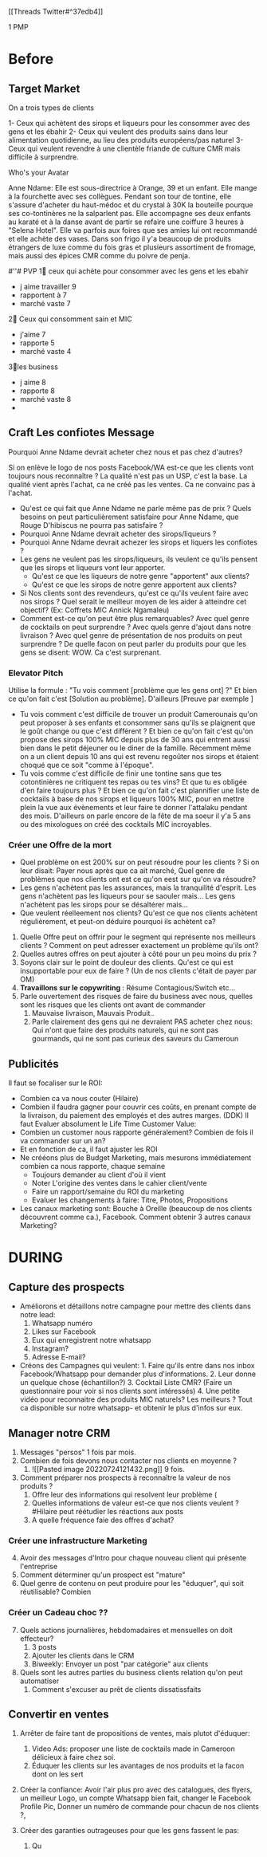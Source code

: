 [[Threads Twitter#^37edb4]]

1 PMP
# Before
## Target Market

On a trois types de clients

1- Ceux qui achètent des sirops et liqueurs pour les consommer avec des gens et les ébahir
2- Ceux qui veulent des produits sains dans leur alimentation quotidienne, au lieu des produits européens/pas naturel
3- Ceux qui veulent revendre à une clientèle friande de culture CMR mais difficile à surprendre.

Who's your Avatar

Anne Ndame: 
Elle est sous-directrice à Orange, 39 et un enfant. Elle mange à la fourchette avec ses collègues. Pendant son tour de tontine, elle s'assure d'acheter du haut-médoc et du crystal à 30K la bouteille pourque ses co-tontinères ne la salparlent pas. 
Elle accompagne ses deux enfants au karaté et à la danse avant de partir se refaire une coiffure 3 heures à "Selena Hotel". 
Elle va parfois aux foires que ses amies lui ont recommandé et elle achète des vases. 
Dans son frigo il y'a beaucoup de produits étrangers de luxe comme du fois gras et plusieurs assortiment de fromage, mais aussi des épices CMR comme du poivre de penja.

#''# PVP
1⃣ ceux qui achète pour consommer avec les gens et les ebahir
- j aime travailler 9
- rapportent à 7
- marché vaste  7

2⃣ Ceux qui consomment sain et MIC
- j'aime 7
- rapporte 5
- marché vaste 4

3⃣les business
- j aime 8
- rapporte 8
- marché vaste 8
- 
## Craft Les confiotes Message
Pourquoi Anne Ndame devrait acheter chez nous et pas chez d'autres? 

Si on enlève le logo de nos posts Facebook/WA est-ce que les clients vont toujours nous reconnaître ? 
La qualité n'est pas un USP, c'est la base. La qualité vient après l'achat, ca ne créé pas les ventes. Ca ne convainc pas à l'achat. 
- Qu'est ce qui fait que Anne Ndame ne parle même pas de prix ? Quels besoins on peut particulièrement satisfaire pour Anne Ndame, que Rouge D'hibiscus ne pourra pas satisfaire ? 
- Pourquoi Anne Ndame devrait acheter des sirops/liqueurs ? 
- Pourquoi Anne Ndame devrait achezer les sirops et liquers les confiotes ?
- Les gens ne veulent pas les sirops/liqueurs, ils veulent ce qu'ils pensent que les sirops et liqueurs vont leur apporter. 
	- Qu'est ce que les liqueurs de notre genre "apportent" aux clients?
	- Qu'est ce que les sirops de notre genre apportent aux clients?
- Si Nos clients sont des revendeurs, qu'est ce qu'ils veulent faire avec nos sirops ? Quel serait le meilleur moyen de les aider à atteindre cet objectif? (Ex: Coffrets MIC Annick Ngamaleu)
- Comment est-ce qu'on peut être plus remarquables? Avec quel genre de cocktails on peut surprendre ? Avec quels genre d'ajout dans notre livraison ? Avec quel genre de présentation de nos produits on peut surprendre ? De quelle facon on peut parler du produits pour que les gens se disent: WOW. Ca c'est surprenant. 

### Elevator Pitch
Utilise la formule : "Tu vois comment [problème que les gens ont] ?" Et bien ce qu'on fait c'est [Solution au problème]. D'ailleurs [Preuve par exemple ]
- Tu vois comment c'est difficile de trouver un produit Camerounais qu'on peut proposer à ses enfants et consommer sans qu'ils se plaignent que le goût change ou que c'est différent ? Et bien ce qu'on fait c'est qu'on propose des sirops 100% MIC depuis plus de 30 ans qui entrent aussi bien dans le petit déjeuner ou le diner de la famille. Récemment même on a un client depuis 10 ans qui est revenu regoûter nos sirops et étaient choqué que ce soit "comme à l'époque".
- Tu vois comme c'est difficile de finir une tontine sans que tes cotontinières ne critiquent tes repas ou tes vins? Et que tu es obligée d'en faire toujours plus ? Et bien ce qu'on fait c'est plannifier une liste de cocktails à base de nos sirops et liqueurs  100% MIC, pour en mettre plein la vue aux évènements et leur faire te donner l'attalaku pendant des mois. D'ailleurs on parle encore de la fête de ma soeur il y'a 5 ans ou des mixologues on créé des cocktails MIC incroyables. 

### Créer une Offre de la mort
- Quel problème on est 200% sur on peut résoudre pour les clients ? Si on leur disait: Payer nous après que ca ait marché, Quel genre de problèmes que nos clients ont est ce qu'on eest sur qu'on va résoudre?
- Les gens n'achètent pas les assurances, mais la tranquilité d'esprit. Les gens n'achètent pas les liqueurs pour se saouler mais... Les gens n'achètent pas les sirops pour se désaltérer mais...
- Que veulent réelleement nos clients? Qu'est ce que nos clients achètent régulièrement, et peut-on déduire pourquoi ils achètent ca?

1. Quelle Offre peut on offrir pour le segment qui représente nos meilleurs clients ? Comment on peut adresser exactement un problème qu'ils ont?
2. Quelles autres offres on peut ajouter à côté pour un peu moins du prix ? 
3. Soyons clair sur le point de douleur des clients. Qu'est ce qui est insupportable pour eux de faire ? (Un de nos clients c'était de payer par OM)
4. **Travaillons sur le copywriting** : Résume Contagious/Switch etc...
5. Parle ouvertement des risques de faire du business avec nous, quelles sont les risques que les clients ont avant de commander
	1. Mauvaise livraison, Mauvais Produit..
	2. Parle clairement des gens qui ne devraient PAS acheter chez nous: Qui  n'ont que faire des produits naturels, qui ne sont pas gourmands, qui ne sont pas curieux des saveurs du Cameroun




## Publicités
Il faut se focaliser sur le ROI: 
- Combien ca va nous couter (Hilaire)
- Combien il faudra gagner pour couvrir ces coûts, en prenant compte de la livraison, du paiement des employés et des autres marges. (DDK)
Il faut Evaluer absolument le Life Time Customer Value: 
- Combien un customer nous rapporte généralement? Combien de fois il va commander sur un an?
- Et en fonction de ca, il faut ajuster les ROI
- Ne crééons plus de Budget Marketing, mais mesurons immédiatement combien ca nous rapporte, chaque semaine
	- Toujours demander au client d'où il vient
	- Noter L'origine des ventes dans le cahier client/vente
	- Faire un rapport/semaine du ROI du marketing
	- Evaluer les changements à faire: Titre, Photos, Propositions
- Les canaux marketing sont: Bouche à Oreille (beaucoup de nos clients découvrent comme ca.), Facebook. Comment obtenir 3 autres canaux Marketing?

# DURING
## Capture des prospects
- Améliorons et détaillons notre campagne pour mettre des clients dans notre lead:
	1. Whatsapp numéro
	2. Likes sur Facebook
	3. Eux qui enregistrent notre whatsapp
	4. Instagram?
	5. Adresse E-mail?
- Créons des Campagnes qui veulent: 1. Faire qu'ils entre dans nos inbox Facebook/Whatsapp pour demander plus d'informations. 2. Leur donne un quelque chose (échantillon?) 3. Cocktail Liste CMR? (Faire un questionnaire pour voir si nos clients sont intéressés) 4. Une petite vidéo pour reconnaitre des produits MIC naturels? Les meilleurs ? Tout ca disponible sur notre whatsapp- et obtenir le plus d'infos sur eux.
## Manager notre CRM
1. Messages "persos" 1 fois par mois. 
2. Combien de fois devons nous contacter nos clients en moyenne ?
	1. ![[Pasted image 20220724121432.png]]
9 fois.
3. Comment préparer nos prospects à reconnaître la valeur de nos produits ?
	1. Offre leur des informations qui resolvent leur problème (
	2. Quelles informations de valeur est-ce que nos clients veulent ? #Hilaire peut réétudier les réactions aux posts
	3. A quelle fréquence faie des offres d'achat?
### Créer une infrastructure Marketing
4. Avoir des messages d'Intro pour chaque nouveau client qui présente l'entreprise
5. Comment déterminer qu'un prospect est "mature"
6. Quel genre de contenu on peut produire pour les "éduquer", qui soit réutilisable? Combien

### Créer un Cadeau choc ??




7. Quels actions journalières, hebdomadaires et mensuelles on doit  effecteur?
	1. 3 posts
	2. Ajouter les clients dans le CRM
	3. Biweekly: Envoyer un post "par catégorie" aux clients
8. Quels sont les autres parties du business clients relation qu'on peut automatiser
	1. Comment s'excuser au prêt de clients dissatissfaits

## Convertir en ventes
1. Arrêter de faire tant de propositions de ventes, mais plutot d'éduquer: 
	1. Video Ads: proposer une liste de cocktails made in Cameroon délicieux à faire chez soi. 
	2. Éduquer les clients sur les avantages de nos produits et la facon dont on les sert

2. Créer la confiance: Avoir l'air plus pro avec des catalogues, des flyers, un meilleur Logo, un compte Whatsapp bien fait, changer le Facebook Profile Pic, Donner un numéro de commande pour chacun de nos clients ?, 
3. Créer des garanties outrageuses pour que les gens fassent le pas: 
	1. Qu